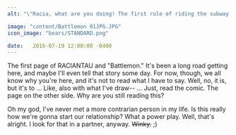 ```yaml
---
alt: "\"Racia, what are you doing! The first rule of riding the subway is, “Don't make eye contact.\""

image: "content/Battlemon 01JPG.JPG"
icon_image: "bears/STANDARD.png"

date:   2016-07-19 12:00:00 -0400
---
```


The first page of RACIANTAU and "Battlemon." It's been a long road getting here, and maybe I'll even tell that story some day. For now, though, we all know why you're here, and it's not to read what I have to say. Well, no, it is, but it's to … Like, also with what I've draw-- … Just, read the comic. The page on the other side. Why are you still reading this?

Oh my god, I've never met a more contrarian person in my life. Is this really how we're gonna start our relationship? What a power play. Well, that's alright. I look for that in a partner, anyway. <strike>Winky.</strike> ;)

